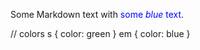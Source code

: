 <p>Some Markdown text with <span style="color:blue">some <em>blue</em> text</span>.</p
// resets
s { font-style: normal; } //strike-through
em { font-style: normal; font-weight: bold; } //italic emphasis

// colors
s { color: green }
em { color: blue }
